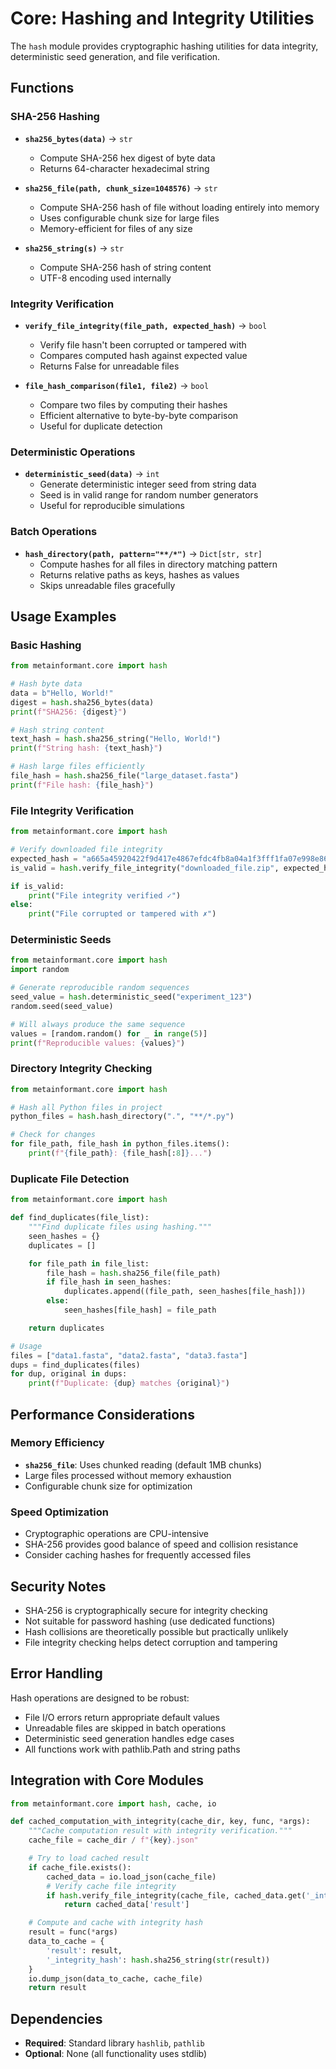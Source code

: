 # Core: Hashing and Integrity Utilities

The `hash` module provides cryptographic hashing utilities for data integrity, deterministic seed generation, and file verification.

## Functions

### SHA-256 Hashing
- **`sha256_bytes(data)`** → `str`
  - Compute SHA-256 hex digest of byte data
  - Returns 64-character hexadecimal string

- **`sha256_file(path, chunk_size=1048576)`** → `str`
  - Compute SHA-256 hash of file without loading entirely into memory
  - Uses configurable chunk size for large files
  - Memory-efficient for files of any size

- **`sha256_string(s)`** → `str`
  - Compute SHA-256 hash of string content
  - UTF-8 encoding used internally

### Integrity Verification
- **`verify_file_integrity(file_path, expected_hash)`** → `bool`
  - Verify file hasn't been corrupted or tampered with
  - Compares computed hash against expected value
  - Returns False for unreadable files

- **`file_hash_comparison(file1, file2)`** → `bool`
  - Compare two files by computing their hashes
  - Efficient alternative to byte-by-byte comparison
  - Useful for duplicate detection

### Deterministic Operations
- **`deterministic_seed(data)`** → `int`
  - Generate deterministic integer seed from string data
  - Seed is in valid range for random number generators
  - Useful for reproducible simulations

### Batch Operations
- **`hash_directory(path, pattern="**/*")`** → `Dict[str, str]`
  - Compute hashes for all files in directory matching pattern
  - Returns relative paths as keys, hashes as values
  - Skips unreadable files gracefully

## Usage Examples

### Basic Hashing
```python
from metainformant.core import hash

# Hash byte data
data = b"Hello, World!"
digest = hash.sha256_bytes(data)
print(f"SHA256: {digest}")

# Hash string content
text_hash = hash.sha256_string("Hello, World!")
print(f"String hash: {text_hash}")

# Hash large files efficiently
file_hash = hash.sha256_file("large_dataset.fasta")
print(f"File hash: {file_hash}")
```

### File Integrity Verification
```python
from metainformant.core import hash

# Verify downloaded file integrity
expected_hash = "a665a45920422f9d417e4867efdc4fb8a04a1f3fff1fa07e998e86f7f7a27ae3"
is_valid = hash.verify_file_integrity("downloaded_file.zip", expected_hash)

if is_valid:
    print("File integrity verified ✓")
else:
    print("File corrupted or tampered with ✗")
```

### Deterministic Seeds
```python
from metainformant.core import hash
import random

# Generate reproducible random sequences
seed_value = hash.deterministic_seed("experiment_123")
random.seed(seed_value)

# Will always produce the same sequence
values = [random.random() for _ in range(5)]
print(f"Reproducible values: {values}")
```

### Directory Integrity Checking
```python
from metainformant.core import hash

# Hash all Python files in project
python_files = hash.hash_directory(".", "**/*.py")

# Check for changes
for file_path, file_hash in python_files.items():
    print(f"{file_path}: {file_hash[:8]}...")
```

### Duplicate File Detection
```python
from metainformant.core import hash

def find_duplicates(file_list):
    """Find duplicate files using hashing."""
    seen_hashes = {}
    duplicates = []

    for file_path in file_list:
        file_hash = hash.sha256_file(file_path)
        if file_hash in seen_hashes:
            duplicates.append((file_path, seen_hashes[file_hash]))
        else:
            seen_hashes[file_hash] = file_path

    return duplicates

# Usage
files = ["data1.fasta", "data2.fasta", "data3.fasta"]
dups = find_duplicates(files)
for dup, original in dups:
    print(f"Duplicate: {dup} matches {original}")
```

## Performance Considerations

### Memory Efficiency
- **`sha256_file`**: Uses chunked reading (default 1MB chunks)
- Large files processed without memory exhaustion
- Configurable chunk size for optimization

### Speed Optimization
- Cryptographic operations are CPU-intensive
- SHA-256 provides good balance of speed and collision resistance
- Consider caching hashes for frequently accessed files

## Security Notes

- SHA-256 is cryptographically secure for integrity checking
- Not suitable for password hashing (use dedicated functions)
- Hash collisions are theoretically possible but practically unlikely
- File integrity checking helps detect corruption and tampering

## Error Handling

Hash operations are designed to be robust:
- File I/O errors return appropriate default values
- Unreadable files are skipped in batch operations
- Deterministic seed generation handles edge cases
- All functions work with pathlib.Path and string paths

## Integration with Core Modules

```python
from metainformant.core import hash, cache, io

def cached_computation_with_integrity(cache_dir, key, func, *args):
    """Cache computation result with integrity verification."""
    cache_file = cache_dir / f"{key}.json"

    # Try to load cached result
    if cache_file.exists():
        cached_data = io.load_json(cache_file)
        # Verify cache file integrity
        if hash.verify_file_integrity(cache_file, cached_data.get('_integrity_hash')):
            return cached_data['result']

    # Compute and cache with integrity hash
    result = func(*args)
    data_to_cache = {
        'result': result,
        '_integrity_hash': hash.sha256_string(str(result))
    }
    io.dump_json(data_to_cache, cache_file)
    return result
```

## Dependencies

- **Required**: Standard library `hashlib`, `pathlib`
- **Optional**: None (all functionality uses stdlib)
